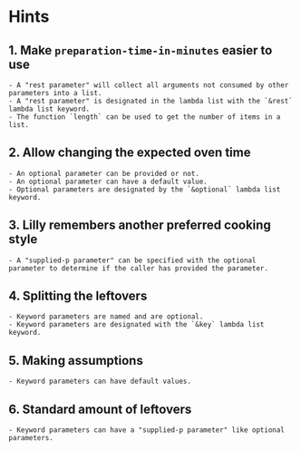 # Hints

## 1. Make `preparation-time-in-minutes` easier to use

    - A "rest parameter" will collect all arguments not consumed by other parameters into a list.
    - A "rest parameter" is designated in the lambda list with the `&rest` lambda list keyword.
    - The function `length` can be used to get the number of items in a list.

## 2. Allow changing the expected oven time

    - An optional parameter can be provided or not.
    - An optional parameter can have a default value.
    - Optional parameters are designated by the `&optional` lambda list keyword.

## 3. Lilly remembers another preferred cooking style

    - A "supplied-p parameter" can be specified with the optional parameter to determine if the caller has provided the parameter.

## 4. Splitting the leftovers

    - Keyword parameters are named and are optional.
    - Keyword parameters are designated with the `&key` lambda list keyword.

## 5. Making assumptions

    - Keyword parameters can have default values.

## 6. Standard amount of leftovers

    - Keyword parameters can have a "supplied-p parameter" like optional parameters.